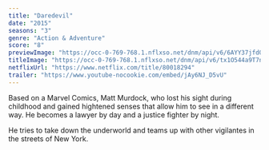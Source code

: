 ```yaml
---
title: "Daredevil"
date: "2015"
seasons: "3"
genre: "Action & Adventure"
score: "8"
previewImage: "https://occ-0-769-768.1.nflxso.net/dnm/api/v6/6AYY37jfdO6hpXcMjf9Yu5cnmO0/AAAABVd8flsWvOa5z-h9CxJc5Y7-RezD3dGrMjwvdvpyKMANhvI0N2ww_mriwey71J_Ii9OsZKDaUGm1qspFcLecxmZQlr6u.jpg"
titleImage: "https://occ-0-769-768.1.nflxso.net/dnm/api/v6/tx1O544a9T7n8Z_G12qaboulQQE/AAAABX3z2SVbS75kUkedCcMNiXmmKiWLRa-OYxO4guudw6qeZDxi2d3mPdkkWRuWWtqrbpkz5TfE6TKjyYeuViEf5UEj0IG47wxF-mfnQLsT8n-szIE_7giTljeAaxNQQwz0HYSNyUuGtI-wZ_1NfvuQEngoB7IkfVJ4qMfjWV0A2yUfDw.png"
netflixUrl: "https://www.netflix.com/title/80018294"
trailer: "https://www.youtube-nocookie.com/embed/jAy6NJ_D5vU"
---
```


Based on a Marvel Comics, Matt Murdock, who lost his sight during childhood and gained hightened senses that allow him to see in a different way. He becomes a lawyer by day and a justice fighter by night.

He tries to take down the underworld and teams up with other vigilantes in the streets of New York.
